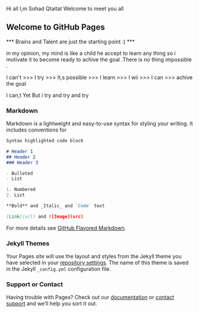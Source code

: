 Hi all
I,m Sohad Qtaitat
Welcome to meet you all



## Welcome to GitHub Pages

*** Brains and Talent are just the starting point :) ***


in my opinion, my mind is like a child he accept to learn any thing so i motivate it to become ready to achive the goal .There is no thing impossible .


I can't >>> I try >>> It,s possible >>> I learn >>> I wii >>> I can >>> achive the goal

I can,t Yet But i try and try and try
### Markdown

Markdown is a lightweight and easy-to-use syntax for styling your writing. It includes conventions for

```markdown
Syntax highlighted code block

# Header 1
## Header 2
### Header 3

- Bulleted
- List

1. Numbered
2. List

**Bold** and _Italic_ and `Code` text

[Link](url) and ![Image](src)
```

For more details see [GitHub Flavored Markdown](https://guides.github.com/features/mastering-markdown/).

### Jekyll Themes

Your Pages site will use the layout and styles from the Jekyll theme you have selected in your [repository settings](https://github.com/sohad-cis/learning-journal2/settings). The name of this theme is saved in the Jekyll `_config.yml` configuration file.

### Support or Contact

Having trouble with Pages? Check out our [documentation](https://help.github.com/categories/github-pages-basics/) or [contact support](https://github.com/contact) and we’ll help you sort it out.
